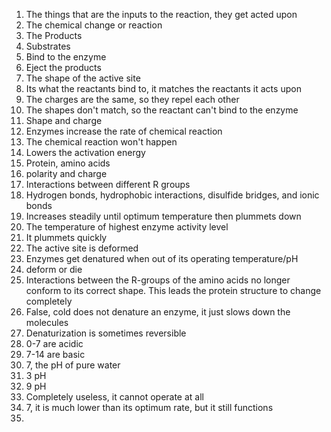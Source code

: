 1. The things that are the inputs to the reaction, they get acted upon
2. The chemical change or reaction
3. The Products
4. Substrates
5. Bind to the enzyme
6. Eject the products
7. The shape of the active site
8. Its what the reactants bind to, it matches the reactants it acts upon
9. The charges are the same, so they repel each other
10. The shapes don't match, so the reactant can't bind to the enzyme
11. Shape and charge
12. Enzymes increase the rate of chemical reaction
13. The chemical reaction won't happen
14. Lowers the activation energy
15. Protein, amino acids
16. polarity and charge
17. Interactions between different R groups
18. Hydrogen bonds, hydrophobic interactions, disulfide bridges, and ionic bonds
19. Increases steadily until optimum temperature then plummets down
20. The temperature of highest enzyme activity level
21. It plummets quickly
22. The active site is deformed
23. Enzymes get denatured when out of its operating temperature/pH
24. deform or die
25. Interactions between the R-groups of the amino acids no longer conform to its correct shape. This leads the protein structure to change completely
26. False, cold does not denature an enzyme, it just slows down the molecules
27. Denaturization is sometimes reversible
28. 0-7 are acidic
29. 7-14 are basic
30. 7, the pH of pure water
31. 3 pH
32. 9 pH
33. Completely useless, it cannot operate at all
34. 7, it is much lower than its optimum rate, but it still functions
35. 